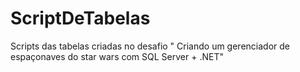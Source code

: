 # ScriptDeTabelas
Scripts das tabelas criadas no desafio " Criando um gerenciador de espaçonaves do star wars com SQL Server + .NET"
